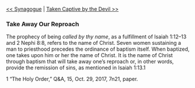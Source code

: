 [<< Synagogue](Synagogue)  |  [Taken Captive by the Devil >>](Taken%20Captive%20by%20the%20Devil)

### Take Away Our Reproach
The prophecy of being *called by thy name*, as a fulfillment of Isaiah 1:12–13 and 2 Nephi 8:8, refers to the name of Christ. Seven women sustaining a man to priesthood precedes the ordinance of baptism itself. When baptized, one takes upon him or her the name of Christ. It is the name of Christ through baptism that will take away one’s reproach or, in other words, provide the remission of sins, as mentioned in Isaiah 1:13.1



1 “The Holy Order,” Q&A, 15, Oct. 29, 2017, 7n21, paper.
